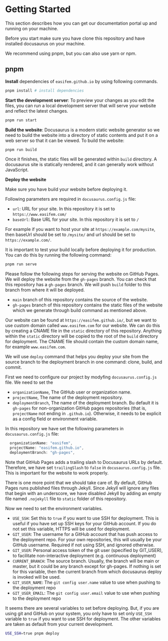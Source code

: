 # Getting Started

This section describes how you can get our documentation portal up and running on your machine.

Before you start make sure you have clone this repository and have installed docusaurus on your machine.

We recommend using pnpm, but you can also use yarn or npm.

## pnpm

**Install** dependencies of `easifem.github.io` by using following commands.

```sh
pnpm install # install dependencies
```

**Start the development server**: To preview your changes as you edit the files, you can run a local development server that will serve your website and reflect the latest changes.

```sh
pnpm run start
```

**Build the website**: Docusaurus is a modern static website generator so we need to build the website into a directory of static contents and put it on a web server so that it can be viewed. To build the website:

```sh
pnpm run build
```

Once it finishes, the static files will be generated within `build` directory. A docusaurus site is statically rendered, and it can generally work without JavaScript.

**Deploy the website**

Make sure you have build your website before deploying it.

Following parameters are required in `docusaurus.config.js` file:

- `url`: URL for your site. In this repository it is set to `https://www.easifem.com/`
- `baseUrl`: Base URL for your site. In this repository it is set to `/`

For example if you want to host your site at `https://example.com/mysite`, then baseUrl should be set to `/mysite/` and url should be set to `https://example.com/`.

It is important to test your build locally before deploying it for production. You can do this by running the following command:

```sh
pnpm run serve
```

Please follow the following steps for serving the website on GitHub Pages. We will deploy the website from the `gh-pages` branch. You can check that this repository has a `gh-pages` branch. We will push `build` folder to this branch from where it will be deployed.

- `main` branch of this repository contains the source of the website.
- `gh-pages` branch of this repository contains the static files of the website which we generate through build command as mentioned above.

Our website can be found at `https://easifem.github.io/`, but we want to use custom domain called `www.easifem.com` for our website. We can do this by creating a CNAME file in the `static` directory of this repository. Anything within the `static` directory will be copied to the root of the `build` directory for deployment. The CNAME file should contain the custom domain name, for example `www.easifem.com`.

We will use `deploy` command that helps you deploy your site from the source branch to the deployment branch in one command: clone, build, and commit.

First we need to configure our project by modyfing `docusaurus.config.js` file. We need to set the 

- `organizationName`, The GitHub user or organization name.
- `projectName`, The name of the deployment repository.
- `deploymentBranch`, The name of the deployment branch. Bu default it is `gh-pages` for non-organization GitHub pages repositories (that is, `projectName` not ending in `.github.io`). Otherwise, it needs to be explicit as a config field or environment variable.

In this repository we have set the following parameters in `docusaurus.config.js` file:

```js
  organizationName: "easifem",
  projectName: "easifem.github.io",
  deploymentBranch: "gh-pages",
```

Note that GitHub Pages adds a trailing slash to Docusaurus URLs by default. Therefore, we have set `trailingSlash` to `false` in `docusaurus.config.js` file. This is important for the website to work properly.

There is one more point that we should take care of. By default, GitHub Pages runs published files through Jekyll. Since Jekyll will ignore any files that begin with an underscore, we have disabled Jekyll by adding an empty file named `.nojekyll` file to `static` folder of this repository.

Now we need to set the environment variables.

- `USE_SSH`: Set this to `true` if you want to use SSH for deployment. This is useful if you have set up SSH keys for your GitHub account. If you do not set this variable, HTTPS will be used for deployment.
- `GIT_USER`: The username for a GitHub account that has push access to the deployment repo. For your own repositories, this will usually be your GitHub username. Required if not using SSH, and ignored otherwise.
- `GIT_USER`: Personal access token of the git user (specified by GIT_USER), to facilitate non-interactive deployment (e.g. continuous deployment)
- `CURRENT_BRANCH`: The source branch. Usually, the branch will be main or master, but it could be any branch except for gh-pages. If nothing is set for this variable, then the current branch from which docusaurus deploy is invoked will be used.
- `GIT_USER_NAME`: The `git config user.name` value to use when pushing to the deployment repo
- `GIT_USER_EMAIL`: The `git config user.email` value to use when pushing to the deployment repo

It seems there are several variables to set before deploying. But, if you are using git and GitHub on your system, you only have to set only `USE_SSH` variable to `true` if you want to use SSH for deployment. The other variables are taken as default from your current development.

```sh
USE_SSH=true pnpm deploy
```
